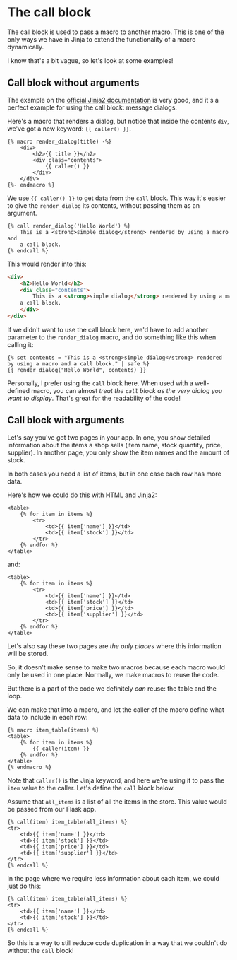 # The call block

The call block is used to pass a macro to another macro. This is one of the only ways we have in Jinja to extend the functionality of a macro dynamically.

I know that's a bit vague, so let's look at some examples!

## Call block without arguments

The example on the [official Jinja2 documentation](https://jinja.palletsprojects.com/en/3.0.x/templates/#call) is very good, and it's a perfect example for using the call block: message dialogs.

Here's a macro that renders a dialog, but notice that inside the contents `div`, we've got a new keyword: `{{ caller() }}`.

```jinja2
{% macro render_dialog(title) -%}
    <div>
        <h2>{{ title }}</h2>
        <div class="contents">
            {{ caller() }}
        </div>
    </div>
{%- endmacro %}
```

We use `{{ caller() }}` to get data from the `call` block. This way it's easier to give the `render_dialog` its contents, without passing them as an argument.

```jinja2
{% call render_dialog('Hello World') %}
    This is a <strong>simple dialog</strong> rendered by using a macro and
    a call block.
{% endcall %}
```

This would render into this:

```html
<div>
    <h2>Hello World</h2>
    <div class="contents">
        This is a <strong>simple dialog</strong> rendered by using a macro and
    a call block.
    </div>
</div>
```

If we didn't want to use the call block here, we'd have to add another parameter to the `render_dialog` macro, and do something like this when calling it:

```
{% set contents = "This is a <strong>simple dialog</strong> rendered by using a macro and a call block." | safe %}
{{ render_dialog("Hello World", contents) }}
```

Personally, I prefer using the `call` block here. When used with a well-defined macro, you can almost _treat the `call` block as the very dialog you want to display_. That's great for the readability of the code!

## Call block with arguments

Let's say you've got two pages in your app. In one, you show detailed information about the items a shop sells (item name, stock quantity, price, supplier). In another page, you only show the item names and the amount of stock.

In both cases you need a list of items, but in one case each row has more data.

Here's how we could do this with HTML and Jinja2:

```jinja2
<table>
    {% for item in items %}
        <tr>
            <td>{{ item['name'] }}</td>
            <td>{{ item['stock'] }}</td>
        </tr>
    {% endfor %}
</table>
```

and:

```jinja2
<table>
    {% for item in items %}
        <tr>
            <td>{{ item['name'] }}</td>
            <td>{{ item['stock'] }}</td>
            <td>{{ item['price'] }}</td>
            <td>{{ item['supplier'] }}</td>
        </tr>
    {% endfor %}
</table>
```

Let's also say these two pages are _the only places_ where this information will be stored.

So, it doesn't make sense to make two macros because each macro would only be used in one place. Normally, we make macros to reuse the code.

But there is a part of the code we definitely _can_ reuse: the table and the loop.

We can make that into a macro, and let the caller of the macro define what data to include in each row:

```jinja2
{% macro item_table(items) %}
<table>
    {% for item in items %}
        {{ caller(item) }}
    {% endfor %}
</table>
{% endmacro %}
```

Note that `caller()` is the Jinja keyword, and here we're using it to pass the `item` value to the caller. Let's define the `call` block below.

Assume that `all_items` is a list of all the items in the store. This value would be passed from our Flask app.

```jinja2
{% call(item) item_table(all_items) %}
<tr>
    <td>{{ item['name'] }}</td>
    <td>{{ item['stock'] }}</td>
    <td>{{ item['price'] }}</td>
    <td>{{ item['supplier'] }}</td>
</tr>
{% endcall %}
```

In the page where we require less information about each item, we could just do this:

```jinja2
{% call(item) item_table(all_items) %}
<tr>
    <td>{{ item['name'] }}</td>
    <td>{{ item['stock'] }}</td>
</tr>
{% endcall %}
```

So this is a way to still reduce code duplication in a way that we couldn't do without the `call` block!